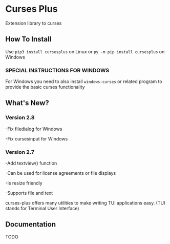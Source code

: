 # Curses Plus
Extension library to curses

## How To Install
Use ```pip3 install cursesplus```
on Linux or ```py -m pip install cursesplus```
on Windows

### SPECIAL INSTRUCTIONS FOR WINDOWS

For Windows you need to also install ```windows-curses``` or related program
to provide the basic curses functionality

## What's New?

### Version 2.8

-Fix filedialog for Windows

-Fix cursesinput for Windows

### Version 2.7

-Add textview() function

-Can be used for license agreements or file displays

-Is resize friendly

-Supports file and text

curses-plus offers many utilities to make writing TUI applications easy. (TUI stands for Terminal User Interface)

## Documentation

TODO